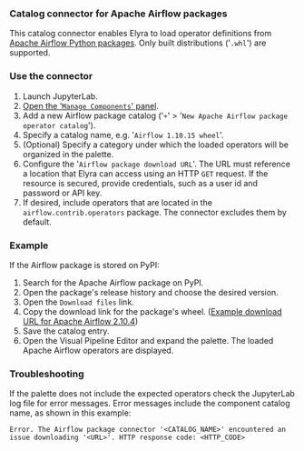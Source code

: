 ### Catalog connector for Apache Airflow packages

This catalog connector enables Elyra to load operator definitions from [Apache Airflow Python packages](https://airflow.apache.org/docs/apache-airflow/stable/_api/airflow/operators/index.html). Only built distributions ('`.whl`') are supported.

### Use the connector

1. Launch JupyterLab.
1. [Open the '`Manage Components`' panel](
https://elyra.readthedocs.io/en/stable/user_guide/pipeline-components.html#managing-custom-components-using-the-jupyterlab-ui).
1. Add a new Airflow package catalog ('`+`' > '`New Apache Airflow package operator catalog`').
1. Specify a catalog name, e.g. '`Airflow 1.10.15 wheel`'.
1. (Optional) Specify a category under which the loaded operators will be organized in the palette.
1. Configure the '`Airflow package download URL`'. The URL must reference a location that Elyra can access using an HTTP `GET` request. If the resource is secured, provide credentials, such as a user id and password or API key.
1. If desired, include operators that are located in the `airflow.contrib.operators` package. The connector excludes them by default.

### Example

If the Airflow package is stored on PyPI:
   1. Search for the Apache Airflow package on PyPI.
   1. Open the package's release history and choose the desired version.
   1. Open the `Download files` link.
   1. Copy the download link for the package's wheel. ([Example download URL for Apache Airflow 2.10.4](https://archive.apache.org/dist/airflow/2.10.4/apache_airflow-2.10.4-py3-none-any.whl))
1. Save the catalog entry.
1. Open the Visual Pipeline Editor and expand the palette. The loaded Apache Airflow operators are displayed.

### Troubleshooting

If the palette does not include the expected operators check the JupyterLab log file for error messages. Error messages include the component catalog name, as shown in this example:
```
Error. The Airflow package connector '<CATALOG_NAME>' encountered an issue downloading '<URL>'. HTTP response code: <HTTP_CODE>
```

